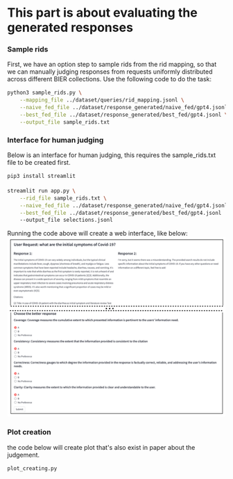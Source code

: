 # This part is about evaluating the generated responses

### Sample rids

First, we have an option step to sample rids from the rid mapping, so that we can manually judging responses from requests uniformly distributed across different BIER collections.
Use the following code to do the task:
```bash
python3 sample_rids.py \
    --mapping_file ../dataset/queries/rid_mapping.jsonl \
    --naive_fed_file ../dataset/response_generated/naive_fed/gpt4.jsonl \
    --best_fed_file ../dataset/response_generated/best_fed/gpt4.jsonl \
    --output_file sample_rids.txt
```



### Interface for human judging

Below is an interface for human judging, this requires the sample_rids.txt file to be created first.

```bash
pip3 install streamlit

streamlit run app.py \
    --rid_file sample_rids.txt \
    --naive_fed_file ../dataset/response_generated/naive_fed/gpt4.jsonl \
    --best_fed_file ../dataset/response_generated/best_fed/gpt4.jsonl
    --output_file selections.jsonl
```
Running the code above will create a web interface, like below:
![web interface](example_judge.png)


### Plot creation

the code below will create plot that's also exist in paper about the judgement.
```
plot_creating.py
```